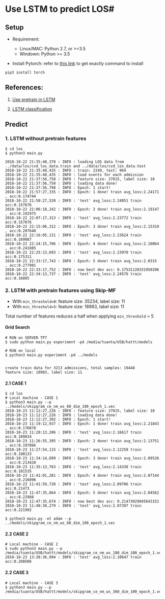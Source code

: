 # Use LSTM to predict LOS#

## Setup

* Requirement:
    - Linux/MAC: Python 2.7, or >=3.5
    - Windown: Python >= 3.5

* Install Pytorch: refer to [this link](https://pytorch.org/get-started/locally/) to get exactly command to install

```
pip3 install torch
```

## References:
1. [Use pretrain in LSTM](https://medium.com/@martinpella/how-to-use-pre-trained-word-embeddings-in-pytorch-71ca59249f76)

2. [LSTM classification](https://github.com/yuchenlin/lstm_sentence_classifier)

## Predict

### 1. LSTM without pretrain features
```
$ cd los
$ python3 main.py

2018-10-22 21:35:40,378 : INFO : loading LOS data from ../data/los/cvd_los_data.train and ../data/los/cvd_los_data.test
2018-10-22 21:35:40,435 : INFO : train: 2249, test: 964
2018-10-22 21:35:40,435 : INFO : load events for each admission
2018-10-22 21:37:56,750 : INFO : feature size: 27815, label size: 10
2018-10-22 21:37:56,750 : INFO : loading data done!
2018-10-22 21:37:56,798 : INFO : Epoch: 1 start!
2018-10-22 21:57:27,335 : INFO : Epoch: 1 done! train avg_loss:2.24171 , acc:0.174744
2018-10-22 21:58:27,520 : INFO : 'test' avg_loss:2.24051 train acc:0.157676
2018-10-22 22:06:18,242 : INFO : Epoch: 2 done! train avg_loss:2.19147 , acc:0.192975
2018-10-22 22:07:17,313 : INFO : 'test' avg_loss:2.23772 train acc:0.157676
2018-10-22 22:15:06,312 : INFO : Epoch: 3 done! train avg_loss:2.15319 , acc:0.207648
2018-10-22 22:16:05,131 : INFO : 'test' avg_loss:2.23624 train acc:0.169087
2018-10-22 22:24:15,706 : INFO : Epoch: 4 done! train avg_loss:2.10064 , acc:0.241885
2018-10-22 22:25:13,693 : INFO : 'test' avg_loss:2.23978 train acc:0.175311
2018-10-22 22:33:17,743 : INFO : Epoch: 5 done! train avg_loss:2.0315 , acc:0.277901
2018-10-22 22:33:17,752 : INFO : now best dev acc: 0.17531120331950206
2018-10-22 22:34:13,737 : INFO : 'test' avg_loss:2.24576 train acc:0.16805

```
### 2. LSTM with pretrain features using Skip-MF

* With `min_threshold=0`: feature size: 35234, label size: 11
* With `min_threshold=5`: feature size: 18983, label size: 11

Total number of features reduces a half when applying `min_threshold` = 5

#### Grid Search

```
# RUN on SERVER TP7
$ sudo python main.py experiment -pd /media/tuanta/USB/hattt/models

# RUN on local
$ python3 main.py experiment -pd ../models


create train data for 3213 admissions, total samples: 19448
feature size: 18983, label size: 11
```

#### 2.1 CASE 1
```
$ cd los
# Local machine - CASE 1
$ python3 main.py --p ../models/skipgram_ce_nm_ws_60_dim_100_epoch_1.vec
2018-10-23 11:12:27,226 : INFO : feature size: 27815, label size: 10
2018-10-23 11:12:27,226 : INFO : loading data done!
2018-10-23 11:12:27,392 : INFO : Epoch: 1 start!
2018-10-23 11:19:12,937 : INFO : Epoch: 1 done! train avg_loss:2.21843 , acc:0.176078
2018-10-23 11:20:13,206 : INFO : 'test' avg_loss:2.16617 train acc:0.189834
2018-10-23 11:26:55,395 : INFO : Epoch: 2 done! train avg_loss:2.13751 , acc:0.197866
2018-10-23 11:27:54,115 : INFO : 'test' avg_loss:2.12258 train acc:0.198133
2018-10-23 11:34:14,699 : INFO : Epoch: 3 done! train avg_loss:2.09526 , acc:0.213428
2018-10-23 11:35:13,763 : INFO : 'test' avg_loss:2.14338 train acc:0.181535
2018-10-23 11:41:01,281 : INFO : Epoch: 4 done! train avg_loss:2.07144 , acc:0.216096
2018-10-23 11:41:59,738 : INFO : 'test' avg_loss:2.09706 train acc:0.21473
2018-10-23 11:47:35,664 : INFO : Epoch: 5 done! train avg_loss:2.04562 , acc:0.22988
2018-10-23 11:47:35,674 : INFO : now best dev acc: 0.21473029045643152
2018-10-23 11:48:30,279 : INFO : 'test' avg_loss:2.07397 train acc:0.221992

```

```
$ python3 main.py -ot adam --p ../models/skipgram_ce_nm_ws_60_dim_100_epoch_1.vec
```

#### 2.2 CASE 2

```
# Local machine - CASE 2
$ sudo python3 main.py --p /media/tuanta/USB/hattt/models/skipgram_ce_nm_ws_180_dim_100_epoch_1.vec
2018-10-23 13:38:36,994 : INFO : 'test' avg_loss:2.10647 train acc:0.208506
```

#### 2.2 CASE 3

```
# Local machine - CASE 3
$ python3 main.py --p /media/tuanta/USB/hattt/models/skipgram_ce_nm_ws_360_dim_100_epoch_1.vec
```

